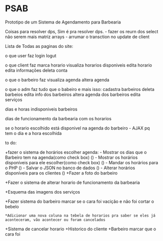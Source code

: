 # PSAB
 Prototipo de um Sistema de Agendamento para Barbearia

Coisas para resolver dps, Sim é pra resolver dps.
    - fazer os reurn dos select não serem mais matriz arrays 
    - arrumar o transction no update de client

Lista de Todas as paginas do site: 

o que user faz
    login
    logut

o que client faz
    marca horario
        visualiza horarios disponiveis
    edita horario
    edita informações
    deleta conta

o que o barbeiro faz
    visualiza agenda
    altera agenda

o que o adm faz 
    tudo que o babeiro e mais isso:
        cadastra barbeiros
        deleta barbeios
        edita info dos barbeiros
        altera agenda dos barbeiros
        edita serviços


dias e horas indisponiveis barbeiros

dias de funcionamento da barbearia com os horarios

se o horario escolhido está disponivel na agenda do barbeiro - AJAX pq tem o dia e a hora escolhida

to do: 

+fazer o sistema de horários escolher agenda:
    - Mostrar os dias que o Barbeiro tem na agenda(como check box)
        ()
    - Mostrar os horários disponíveis para ele escolher(como check box)
        ()
    - Mandar os horários para o PHP
        ()
    - Salvar o JSON no banco de dados
        ()
    - Alterar horários disponíveis para os clientes
        ()
    +Fazer a foto do barbeiro

+Fazer o sistema de alterar horario de funcionamento da barbearia

+Esquema das imagens dos serviços
 
+Fazer sistema do barbeiro marcar se o cara foi vacição e não foi cortar o bebelo

    *Adicionar uma nova coluna na tebela de horarios pra saber se eles já aconteceram, vão acontecer ou foram cancelados

+Sistema de cancelar horario
+Historico do cliente
+Barbeiro marcar que  o cara foi